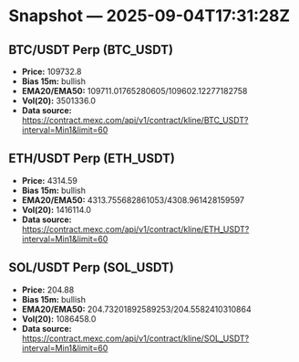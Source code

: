 # Snapshot — 2025-09-04T17:31:28Z

## BTC/USDT Perp (BTC_USDT)
- **Price:** 109732.8
- **Bias 15m:** bullish
- **EMA20/EMA50:** 109711.01765280605/109602.12277182758
- **Vol(20):** 3501336.0
- **Data source:** https://contract.mexc.com/api/v1/contract/kline/BTC_USDT?interval=Min1&limit=60

## ETH/USDT Perp (ETH_USDT)
- **Price:** 4314.59
- **Bias 15m:** bullish
- **EMA20/EMA50:** 4313.755682861053/4308.961428159597
- **Vol(20):** 1416114.0
- **Data source:** https://contract.mexc.com/api/v1/contract/kline/ETH_USDT?interval=Min1&limit=60

## SOL/USDT Perp (SOL_USDT)
- **Price:** 204.88
- **Bias 15m:** bullish
- **EMA20/EMA50:** 204.73201892589253/204.5582410310864
- **Vol(20):** 1086458.0
- **Data source:** https://contract.mexc.com/api/v1/contract/kline/SOL_USDT?interval=Min1&limit=60
